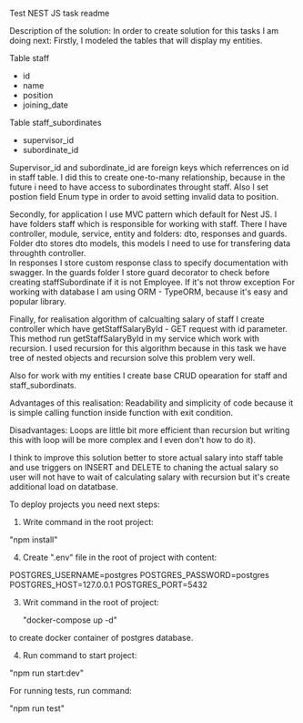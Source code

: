 Test NEST JS task readme

Description of the solution:
In order to create solution for this tasks I am doing next:
Firstly, I modeled the tables that will display my entities.

Table
staff

- id
- name
- position
- joining_date

Table
staff_subordinates

- supervisor_id
- subordinate_id

Supervisor_id and subordinate_id are foreign keys which referrences on id in staff table. I did this to create one-to-many relationship,
because in the future i need to have access to subordinates throught staff. Also I set postion field Enum type in order to avoid setting invalid data to position.

Secondly, for application I use MVC pattern which default for Nest JS.
I have folders staff which is responsible for working with staff. There I have controller, module, service, entity and folders: dto, responses and guards.
Folder dto stores dto models, this models I need to use for transfering data throughth controller.  
In responses I store custom response class to specify documentation with swagger.
In the guards folder I store guard decorator to check before creating staffSubordinate if it is not Employee. If it's not throw exception
For working with database I am using ORM - TypeORM, because it's easy and popular library.

Finally, for realisation algorithm of calcualting salary of staff I create controller which have getStaffSalaryById - GET request with id parameter.
This method run getStaffSalaryById in my service which work with recursion. I used recursion for this algorithm because in this task we have tree of nested objects
and recursion solve this problem very well.

Also for work with my entities I create base CRUD opearation for staff and staff_subordinats.

Advantages of this realisation:
Readability and simplicity of code because it is simple calling function inside function with exit condition.

Disadvantages:
Loops are little bit more efficient than recursion but writing this with loop will be more complex and I even don't how to do it).

I think to improve this solution better to store actual salary into staff table and use triggers on INSERT and DELETE to chaning the actual salary so user will not have to wait
of calculating salary with recursion but it's create additional load on datatbase.

To deploy projects you need next steps:

1. Write command in the root project:

"npm install"

4. Create ".env" file in the root of project with content:

POSTGRES_USERNAME=postgres
POSTGRES_PASSWORD=postgres
POSTGRES_HOST=127.0.0.1
POSTGRES_PORT=5432

3. Writ command in the root of project:

   "docker-compose up -d"

to create docker container of postgres database.

4. Run command to start project:

"npm run start:dev"

For running tests, run command:

"npm run test"
